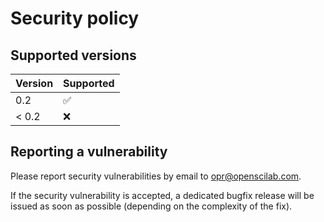 # Security policy

## Supported versions

| Version       | Supported          |
| ------------- | ------------------ |
| 0.2           | :white_check_mark: |
| < 0.2         | :x:                |

## Reporting a vulnerability

Please report security vulnerabilities by email to [opr@openscilab.com](mailto:opr@openscilab.com "opr@openscilab.com").

If the security vulnerability is accepted, a dedicated bugfix release will be issued as soon as possible (depending on the complexity of the fix).